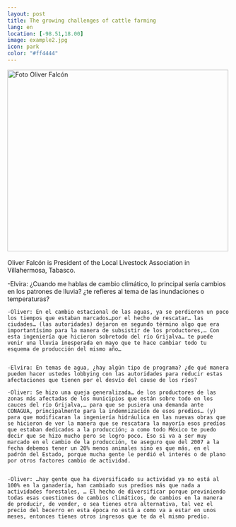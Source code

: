 ```yaml
--- 
layout: post 
title: The growing challenges of cattle farming
lang: en
location: [-98.51,18.00]
image: example2.jpg
icon: park
color: "#ff4444"
--- 
```


<p>

<a href="http://www.flickr.com/photos/94658478@N05/8683066775/" title="Foto Oliver Falcón by davis1925, on Flickr"><img src="http://farm9.staticflickr.com/8257/8683066775_091a2c041a.jpg" width="500" height="410" alt="Foto Oliver Falcón"></a><br><br>
	Oliver Falcón is President of the Local Livestock Association in Villahermosa, Tabasco. 
</p>
<p>
	-Elvira: ¿Cuando me hablas de cambio climático, lo principal sería cambios en los patrones de lluvia? ¿te refieres al tema de las inundaciones o temperaturas?

	-Oliver: En el cambio estacional de las aguas, ya se perdieron un poco los tiempos que estaban marcados…por el hecho de rescatar… las ciudades… (las autoridades) dejaron en segundo término algo que era importantísimo para la manera de subsistir de los productores,… Con esta ingeniería que hicieron sobretodo del río Grijalva… te puede venir una lluvia inesperada en mayo que te hace cambiar todo tu esquema de producción del mismo año…


	-Elvira: En temas de agua, ¿hay algún tipo de programa? ¿de qué manera pueden hacer ustedes lobbying con las autoridades para reducir estas afectaciones que tienen por el desvío del cause de los ríos?

	-Oliver: Se hizo una queja generalizada… de los productores de las zonas más afectadas de los municipios que están sobre todo en los cauces del río Grijalva,… para que se pusiera una demanda ante CONAGUA, principalmente para la indemnización de esos predios… (y) para que modificaran la ingeniería hidráulica en las nuevas obras que se hicieron de ver la manera que se rescatara la mayoría esos predios que estaban dedicados a la producción; a como todo México te puedo decir que se hizo mucho pero se logro poco. Eso si va a ser muy marcado en el cambio de la producción, te aseguro que del 2007 a la fecha debemos tener un 20% menos animales sino es que más, en el padrón del Estado, porque mucha gente le perdió el interés o de plano por otros factores cambio de actividad.


	-Oliver: …hay gente que ha diversificado su actividad ya no está al 100% en la ganadería, han cambiado sus predios más que nada a actividades forestales, … El hecho de diversificar porque previniendo todas esas cuestiones de cambios climáticos, de cambios en la manera de producir, de vender, o sea tienes otra alternativa, tal vez el precio del becerro en esta época no está a como va a estar en unos meses, entonces tienes otros ingresos que te da el mismo predio.
	
</p>

